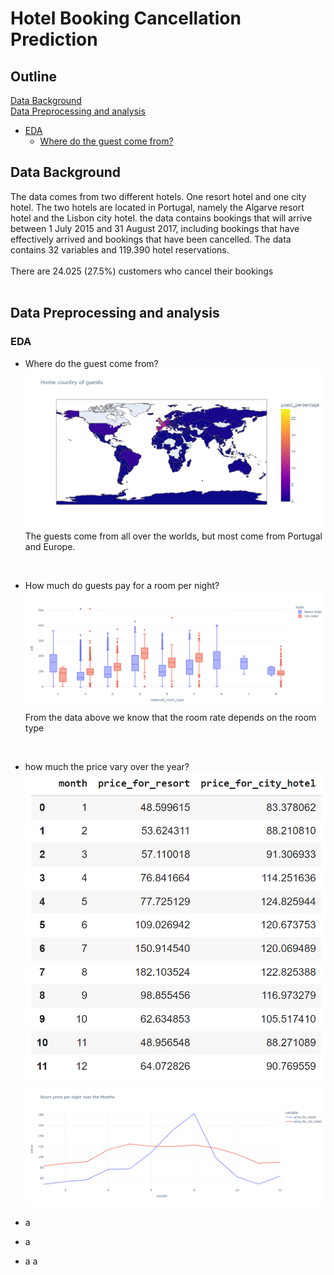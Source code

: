 # Hotel Booking Cancellation Prediction
## Outline
[Data Background](https://github.com/vinahuang97/final_project_data_science?tab=readme-ov-file#data-background)</br>
[Data Preprocessing and analysis](https://github.com/vinahuang97/final_project_data_science?tab=readme-ov-file#data-preprocessing-and-analysis)
* [EDA](https://github.com/vinahuang97/final_project_data_science/tree/main#eda)
  - [Where do the guest come from?](https://github.com/vinahuang97/final_project_data_science/tree/main#:~:text=EDA-,Where%20do%20the%20guest%20come%20from%3F,-The%20guests%20come)


## Data Background
The data comes from two different hotels. One resort hotel and one city hotel. The two hotels are located in Portugal, namely the Algarve resort hotel and the Lisbon city hotel. the data contains bookings that will arrive between 1 July 2015 and 31 August 2017, including bookings that have effectively arrived and bookings that have been cancelled. The data contains 32 variables and 119.390 hotel reservations.</br>
</br>
There are 24.025 (27.5%) customers who cancel their bookings</br>
</br>
## Data Preprocessing and analysis
### EDA
* Where do the guest come from?
![Guest Map](https://github.com/vinahuang97/final_project_data_science/blob/main/final%20project%20pic/map.png)
The guests come from all over the worlds, but most come from Portugal and Europe.</br>
</br>

* How much do guests pay for a room per night?
![Guest Pay](https://github.com/vinahuang97/final_project_data_science/raw/main/final%20project%20pic/room%20rate.png)
From the data above we know that the room rate depends on the room type</br>
</br>

* how much the price vary over the year?
![hotel prices](https://github.com/vinahuang97/final_project_data_science/blob/main/final%20project%20pic/Screenshot%202024-02-19%20230948.png)
![hotel prices graph](https://github.com/vinahuang97/final_project_data_science/blob/main/final%20project%20pic/room%20per%20night%20over%20the%20year.png)


  
* a
* a
* a
a
